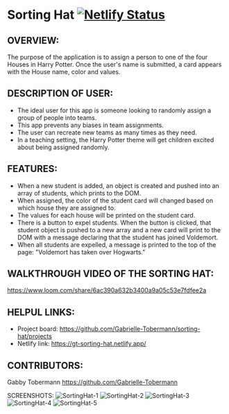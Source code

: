
# Sorting Hat [![Netlify Status](https://api.netlify.com/api/v1/badges/7e72a974-0a78-4004-bfdc-e7498de1905a/deploy-status)](https://app.netlify.com/sites/gt-sorting-hat/deploys)

## OVERVIEW: 
The purpose of the application is to assign a person to one of the four Houses in Harry Potter. Once the user's name is submitted, a card appears with the House name, color and values. 

## DESCRIPTION OF USER: 
- The ideal user for this app is someone looking to randomly assign a group of people into teams.
- This app prevents any biases in team assignments. 
- The user can recreate new teams as many times as they need. 
- In a teaching setting, the Harry Potter theme will get children excited about being assigned randomly. 


## FEATURES: 
- When a new student is added, an object is created and pushed into an array of students, which prints to the DOM. 
- When assigned, the color of the student card will changed based on which house they are assigned to. 
- The values for each house will be printed on the student card. 
- There is a button to expel students. When the button is clicked, that student object is pushed to a new array and a new card will print to the DOM with a message declaring that the student has joined Voldemort.
- When all students are expelled, a message is printed to the top of the page: "Voldemort has taken over Hogwarts."

## WALKTHROUGH VIDEO OF THE SORTING HAT: 
https://www.loom.com/share/6ac390a632b3400a9a05c53e7fdfee2a

## HELPUL LINKS:
- Project board: https://github.com/Gabrielle-Tobermann/sorting-hat/projects
- Netlify link:  https://gt-sorting-hat.netlify.app/

## CONTRIBUTORS: 
Gabby Tobermann https://github.com/Gabrielle-Tobermann

SCREENSHOTS: ![SortingHat-1](https://user-images.githubusercontent.com/76187279/107101771-45af3900-67cd-11eb-895e-5642e3b2e1aa.png)
![SortingHat-2](https://user-images.githubusercontent.com/76187279/107101798-552e8200-67cd-11eb-89d4-7e54ffffc1b4.png)
![SortingHat-3](https://user-images.githubusercontent.com/76187279/107101806-58c20900-67cd-11eb-89c9-ffba9574af90.png)
![SortingHat-4](https://user-images.githubusercontent.com/76187279/107101815-5cee2680-67cd-11eb-86c7-a95d02359b49.png)
![SortingHat-5](https://user-images.githubusercontent.com/76187279/107101822-5fe91700-67cd-11eb-818b-333e54340415.png)

